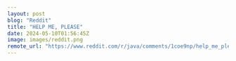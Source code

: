 ```yaml
---
layout: post
blog: "Reddit"
title: "HELP ME, PLEASE"
date: 2024-05-10T01:56:45Z
image: images/reddit.png
remote_url: "https://www.reddit.com/r/java/comments/1coe9np/help_me_please/"
---
```

